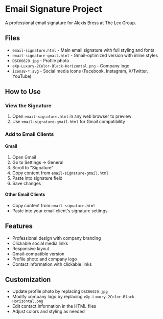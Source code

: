 # Email Signature Project

A professional email signature for Alexis Bress at The Lex Group.

## Files

- `email-signature.html` - Main email signature with full styling and fonts
- `email-signature-gmail.html` - Gmail-optimized version with inline styles
- `DSC06620.jpg` - Profile photo
- `eXp-Luxury-2Color-Black-Horizontal.png` - Company logo
- `icons8-*.svg` - Social media icons (Facebook, Instagram, X/Twitter, YouTube)

## How to Use

### View the Signature
1. Open `email-signature.html` in any web browser to preview
2. Use `email-signature-gmail.html` for Gmail compatibility

### Add to Email Clients

#### Gmail
1. Open Gmail
2. Go to Settings → General
3. Scroll to "Signature"
4. Copy content from `email-signature-gmail.html`
5. Paste into signature field
6. Save changes

#### Other Email Clients
- Copy content from `email-signature.html`
- Paste into your email client's signature settings

## Features
- Professional design with company branding
- Clickable social media links
- Responsive layout
- Gmail-compatible version
- Profile photo and company logo
- Contact information with clickable links

## Customization
- Update profile photo by replacing `DSC06620.jpg`
- Modify company logo by replacing `eXp-Luxury-2Color-Black-Horizontal.png`
- Edit contact information in the HTML files
- Adjust colors and styling as needed 